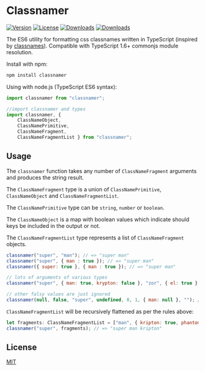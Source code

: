 Classnamer
===========

[![Version](http://img.shields.io/npm/v/classnamer.svg)](https://www.npmjs.org/package/classnamer)
[![License](http://img.shields.io/:license-mit-blue.svg)](http://badges.mit-license.org)
[![Downloads](http://img.shields.io/npm/dm/classnamer.svg)](https://npmjs.org/package/classnamer)
[![Downloads](http://img.shields.io/npm/dt/classnamer.svg)](https://npmjs.org/package/classnamer)

The ES6 utility for formatting css classnames written in TypeScript (inspired by [classnames](https://github.com/JedWatson/classnames)).
Compatible with TypeScript 1.6+ commonjs module resolution.

Install with npm:

```sh
npm install classnamer
```

Using with node.js (TypeScript ES6 syntax):

```js
import classnamer from "classnamer";

//import classnamer and types
import classnamer, {
    ClassNameObject,
    ClassNamePrimitive,
    ClassNameFragment,
    ClassNameFragmentList } from "classnamer";
```

## Usage
The `classnamer` function takes any number of `ClassNameFragment` arguments and produces the string result.

The `ClassNameFragment` type is a union of `ClassNamePrimitive`, `ClassNameObject` and `ClassNameFragmentList`.

The `ClassNamePrimitive` type can be `string`, `number` or `boolean`.

The `ClassNameObject` is a map with boolean values which indicate should keys be included in the output or not.

The `ClassNameFragmentList` type represents a list of `ClassNameFragment` objects.

```js
classnamer("super", "man"); // => "super man"
classnamer("super", { man : true }); // => "super man"
classnamer({ super: true }, { man : true }); // => "super man"

// lots of arguments of various types
classnamer("super", { man: true, krypton: false }, "zor", { el: true }); // => "super man zor el"

// other falsy values are just ignored
classnamer(null, false, "super", undefined, 0, 1, { man: null }, ""); // => "super 1"
```

`ClassNameFragmentList` will be recursively flattened as per the rules above:

```js
let fragments: ClassNameFragmentList = ["man", { kripton: true, phantom: false }];
classnamer("super", fragments); // => "super man kripton"
```

## License

[MIT](LICENSE)
